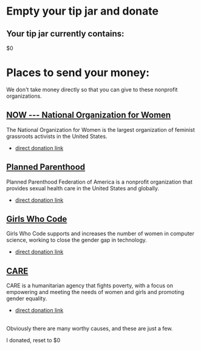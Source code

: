 ---
---
<script type="text/javascript" src="{{ '/assets/js/youguys.js?v=' | append: site.github.build_revision | relative_url }}"></script>

# Empty your tip jar and donate

## Your tip jar currently contains:

<p id="tipjar">$0</p>

# Places to send your money:

We don't take money directly so that you can give to these nonprofit organizations.

## [NOW --- National Organization for Women](https://now.org)

The National Organization for Women is the largest organization of feminist grassroots activists in the United States.

- [direct donation link](https://now.org/donate)

## [Planned Parenthood](https://www.plannedparenthood.org)

Planned Parenthood Federation of America is a nonprofit organization that provides sexual health care in the United States and globally.

- [direct donation link](https://secure.ppaction.org/site/Donation2?df_id=24219&24219.donation=form1&s_src=Evergreen_c3_PPNonDirected_HeaderNav)

## [Girls Who Code](https://girlswhocode.com/)

Girls Who Code supports and increases the number of women in computer science, working to close the gender gap in technology.

- [direct donation link](https://www.classy.org/checkout/donation?eid=77372)

## [CARE](https://www.care.org)

CARE is a humanitarian agency that fights poverty, with a focus on empowering and meeting the needs of women and girls and promoting gender equality.

- [direct donation link](https://my.care.org/site/Donation2?df_id=15580&15580.donation=form1)

<br>
Obviously there are many worthy causes, and these are just a few.

<br>

<a onclick="reset_jar()" class="btn whitehuge">I donated, reset to $0</a>

<script type="text/javascript">
initialize_jar();
render_jar();
</script>
